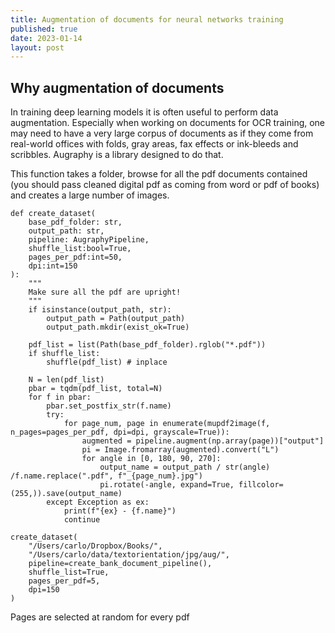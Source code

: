 ```yaml
---
title: Augmentation of documents for neural networks training
published: true
date: 2023-01-14
layout: post
---
```


## Why augmentation of documents

In training deep learning models it is often useful to perform data augmentation.
Especially when working on documents for OCR training, one may need to have a very large corpus of documents as if they come from real-world offices with folds, gray areas, fax effects or ink-bleeds and scribbles.
Augraphy is a library designed to do that.

This function takes a folder, browse for all the pdf documents contained (you should pass cleaned digital pdf as coming from word or pdf of books) and creates a large number of images.

```
def create_dataset(
    base_pdf_folder: str,
    output_path: str,
    pipeline: AugraphyPipeline,
    shuffle_list:bool=True,
    pages_per_pdf:int=50,
    dpi:int=150
):
    """
    Make sure all the pdf are upright!
    """
    if isinstance(output_path, str):
        output_path = Path(output_path)
        output_path.mkdir(exist_ok=True)
    
    pdf_list = list(Path(base_pdf_folder).rglob("*.pdf"))
    if shuffle_list:
        shuffle(pdf_list) # inplace
    
    N = len(pdf_list)
    pbar = tqdm(pdf_list, total=N)
    for f in pbar:
        pbar.set_postfix_str(f.name)
        try:
            for page_num, page in enumerate(mupdf2image(f, n_pages=pages_per_pdf, dpi=dpi, grayscale=True)):
                augmented = pipeline.augment(np.array(page))["output"]
                pi = Image.fromarray(augmented).convert("L")
                for angle in [0, 180, 90, 270]:
                    output_name = output_path / str(angle) /f.name.replace(".pdf", f"_{page_num}.jpg")
                    pi.rotate(-angle, expand=True, fillcolor=(255,)).save(output_name)
        except Exception as ex:
            print(f"{ex} - {f.name}")
            continue

create_dataset(
    "/Users/carlo/Dropbox/Books/",
    "/Users/carlo/data/textorientation/jpg/aug/",
    pipeline=create_bank_document_pipeline(),
    shuffle_list=True,
    pages_per_pdf=5,
    dpi=150
)
```

Pages are selected at random for every pdf

